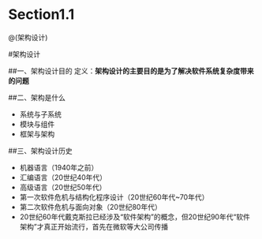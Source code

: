 # Section1.1

@(架构设计)

#架构设计

##一、架构设计目的
定义：**架构设计的主要目的是为了解决软件系统复杂度带来的问题**

##二、架构是什么
* 系统与子系统
* 模块与组件
* 框架与架构

##三、架构设计历史
* 机器语言（1940年之前）
* 汇编语言（20世纪40年代）
* 高级语言（20世纪50年代）
* 第一次软件危机与结构化程序设计（20世纪60年代~70年代）
* 第二次软件危机与面向对象（20世纪80年代）
* 20世纪60年代戴克斯拉已经涉及“软件架构”的概念，但20世纪90年代“软件架构”才真正开始流行，首先在微软等大公司传播